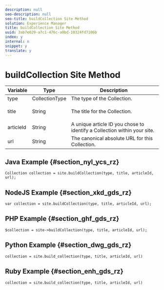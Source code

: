 ```yaml
---
description: null
seo-description: null
seo-title: buildCollection Site Method
solution: Experience Manager
title: buildCollection Site Method
uuid: 3ab7e029-a7c1-476c-a0bd-10324fd7106b
index: y
internal: n
snippet: y
translate: y
---
```


# buildCollection Site Method


<table id="properties_gq4_jyf_5y" class="simpletable properties" cellpadding="4" cellspacing="0"> 
 <thead class="prophead sthead"> 
  <th class="proptypehd"> Variable </th> 
  <th class="propvaluehd"> Type </th> 
  <th class="propdeschd"> Description </th> 
 </thead> 
 <tr class="property strow"> 
  <td class="proptype stentry"> <span class="varname"> type </span> </td> 
  <td class="propvalue stentry"> CollectionType </td> 
  <td class="propdesc stentry"> The type of the Collection. </td> 
 </tr> 
 <tr class="property strow"> 
  <td class="proptype stentry"> <span class="varname"> title </span> </td> 
  <td class="propvalue stentry"> String </td> 
  <td class="propdesc stentry"> <p>The title for the Collection.</p> </td> 
 </tr> 
 <tr class="property strow"> 
  <td class="proptype stentry"> <span class="varname"> articleId </span> </td> 
  <td class="propvalue stentry"> String </td> 
  <td class="propdesc stentry"> A unique article ID you chose to identify a Collection within your site. </td> 
 </tr> 
 <tr class="property strow"> 
  <td class="proptype stentry"> <span class="varname"> url </span> </td> 
  <td class="propvalue stentry"> String </td> 
  <td class="propdesc stentry"> The canonical absolute URL for this Collection. </td> 
 </tr> 
</table>


## Java Example {#section_nyl_ycs_rz}


```
Collection collection = site.buildCollection(type, title, articleId, url); 

```

## NodeJS Example {#section_xkd_gds_rz}


```
var collection = site.buildCollection(type, title, articleId, url); 

```

## PHP Example {#section_ghf_gds_rz}


```
$collection = site->buildCollection(type, title, articleId, url); 

```

## Python Example {#section_dwg_gds_rz}


```
collection = site.build_collection(type, title, articleId, url) 

```

## Ruby Example {#section_enh_gds_rz}


```
collection = site.build_collection(type, title, articleId, url) 

```
